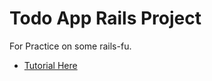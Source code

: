 # Todo App Rails Project

For Practice on some rails-fu.
* [Tutorial Here](https://medium.com/@deallen7/how-to-build-a-todo-app-in-rails-e6571fcccac3)